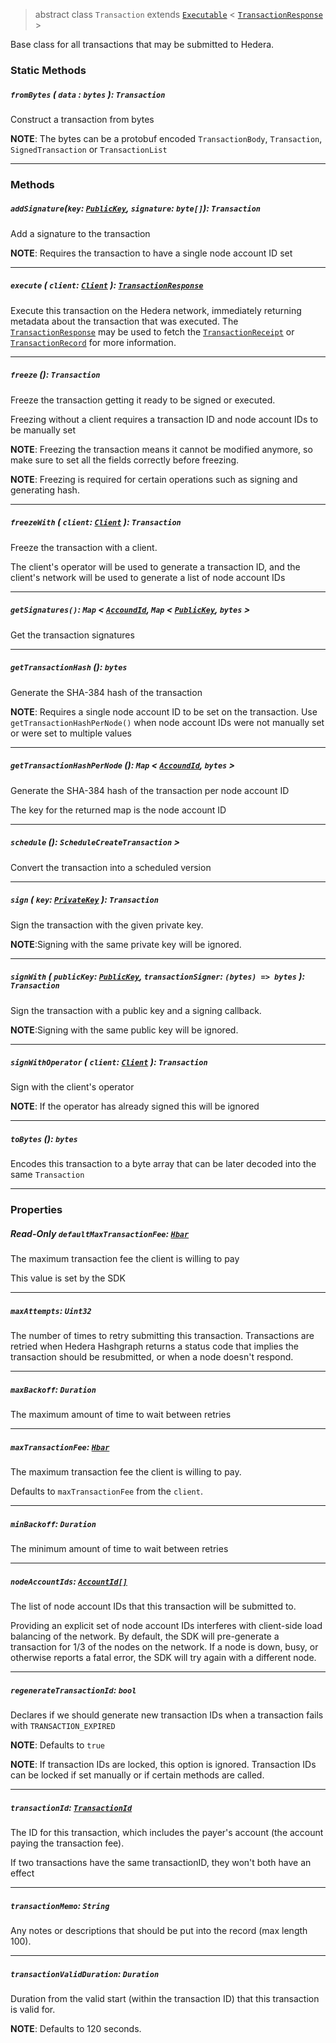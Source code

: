 > abstract class `Transaction` extends [`Executable`](Exectuable.md) <
> [`TransactionResponse`](TransactionResponse.md) >

Base class for all transactions that may be submitted to Hedera.

### Static Methods

##### `fromBytes` ( `data` : `bytes` ): `Transaction`

Construct a transaction from bytes

**NOTE**: The bytes can be a protobuf encoded `TransactionBody`, `Transaction`, `SignedTransaction`
or `TransactionList`

---

### Methods

##### `addSignature`(`key`: [`PublicKey`](../cryptography/PublicKey.md), `signature`: `byte[]`): `Transaction`

Add a signature to the transaction

**NOTE**: Requires the transaction to have a single node account ID set

---

##### `execute` ( `client`: [`Client`](Client.md) ): [`TransactionResponse`](TransactionResponse.md)

Execute this transaction on the Hedera network, immediately returning
metadata about the transaction that was executed.
The [`TransactionResponse`](TransactionResponse.md) may be used to fetch
the [`TransactionReceipt`](TransactionReceipt.md) or
[`TransactionRecord`](TransactionRecord.md)
for more information.

---

##### `freeze` (): `Transaction`

Freeze the transaction getting it ready to be signed or executed.

Freezing without a client requires a transaction ID and node account IDs to be manually set

**NOTE**: Freezing the transaction means it cannot be modified anymore, so make sure to set all the
fields correctly before freezing.

**NOTE**: Freezing is required for certain operations such as signing and generating hash.

---

##### `freezeWith` ( `client`: [`Client`](Client.md) ): `Transaction`

Freeze the transaction with a client.

The client's operator will be used to generate a transaction ID, and the client's network will be
used to generate a list of node account IDs

---

##### `getSignatures()`: `Map` < [`AccoundId`](../cryptocurrency/AccountId.md), `Map` < [`PublicKey`](../cryptography/PublicKey.md), `bytes` >

Get the transaction signatures

---

##### `getTransactionHash` (): `bytes`

Generate the SHA-384 hash of the transaction

**NOTE**: Requires a single node account ID to be set on the transaction.
Use `getTransactionHashPerNode()` when node account IDs were not manually set or were set to multiple
values

---

##### `getTransactionHashPerNode` (): `Map` < [`AccoundId`](../cryptocurrency/AccountId.md), `bytes` >

Generate the SHA-384 hash of the transaction per node account ID

The key for the returned map is the node account ID

---

##### `schedule` (): `ScheduleCreateTransaction` >

Convert the transaction into a scheduled version

---

##### `sign` ( `key`: [`PrivateKey`](../cryptography/PrivateKey.md) ): `Transaction`

Sign the transaction with the given private key.

**NOTE**:Signing with the same private key will be ignored.

---

##### `signWith` ( `publicKey`: [`PublicKey`](../cryptography/PublicKey.md), `transactionSigner`: `(bytes) => bytes` ): `Transaction`

Sign the transaction with a public key and a signing callback.

**NOTE**:Signing with the same public key will be ignored.

---

##### `signWithOperator` ( `client`: [`Client`](Client.md) ): `Transaction`

Sign with the client's operator

**NOTE**: If the operator has already signed this will be ignored

---

##### `toBytes` (): `bytes`

Encodes this transaction to a byte array that can be later decoded into
the same `Transaction`

---

### Properties

##### **Read-Only** `defaultMaxTransactionFee`: [`Hbar`](../Hbar.md)

Тhe maximum transaction fee the client is willing to pay

This value is set by the SDK

---

##### `maxAttempts`: `Uint32`

The number of times to retry submitting this transaction. Transactions are retried when Hedera
Hashgraph returns a status code that implies the transaction should be resubmitted, or when a node
doesn't respond.

---

##### `maxBackoff`: `Duration`

The maximum amount of time to wait between retries

---

##### `maxTransactionFee`: [`Hbar`](../Hbar.md)

The maximum transaction fee the client is willing to pay.

Defaults to `maxTransactionFee` from the `client`.

---

##### `minBackoff`: `Duration`

The minimum amount of time to wait between retries

---

##### `nodeAccountIds`: [`AccountId[]`](../cryptocurrency/AccountId.md)

The list of node account IDs that this transaction will be submitted to.

Providing an explicit set of node account IDs interferes with client-side load balancing of the
network. By default, the SDK will pre-generate a transaction for 1/3 of the nodes on the network. If
a node is down, busy, or otherwise reports a fatal error, the SDK will try again with a different
node.

---

##### `regenerateTransactionId`: `bool`

Declares if we should generate new transaction IDs when a transaction fails with
`TRANSACTION_EXPIRED`

**NOTE**: Defaults to `true`

**NOTE**: If transaction IDs are locked, this option is ignored. Transaction IDs can be
locked if set manually or if certain methods are called.

---

##### `transactionId`: [`TransactionId`](../core/TransactionId.md)

The ID for this transaction, which includes the payer's account (the account paying the transaction
fee).

If two transactions have the same transactionID, they won't both have an effect

---

##### `transactionMemo`: `String`

Any notes or descriptions that should be put into the record (max length 100).

---

##### `transactionValidDuration`: `Duration`

Duration from the valid start (within the transaction ID) that this
transaction is valid for.

**NOTE**: Defaults to 120 seconds.
